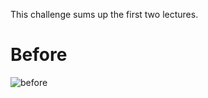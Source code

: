 This challenge sums up the first two lectures.
<h1>Before</h1>
  <img src="https://prnt.sc/UMDluL8cJvTB" alt="before" />

